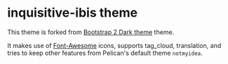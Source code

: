 # inquisitive-ibis theme

This theme is forked from [Bootstrap 2 Dark theme](https://github.com/getpelican/pelican-themes/tree/master/bootstrap2-dark) theme.

It makes use of [Font-Awesome](http://fortawesome.github.com/Font-Awesome/) icons, supports tag_cloud, translation,
and tries to keep other features from Pelican's default theme `notmyidea`.
